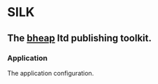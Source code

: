 # SILK

## The [bheap](http://www.bheap.co.uk) ltd publishing toolkit.

### Application

The application configuration.
